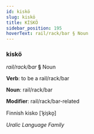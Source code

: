 ```yaml
---
id: kiskö
slug: kiskö
title: KİSKÖ
sidebar_position: 195
hoverText: rail/rack/bar § Noun
---
```


### kiskö

*rail/rack/bar* **§** Noun

**Verb**: to be a rail/rack/bar

**Noun**: rail/rack/bar

**Modifier**: rail/rack/bar-related

Finnish kisko [ˈk̟is̠ko̞]

*Uralic Language Family*